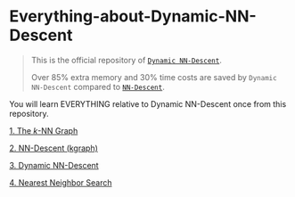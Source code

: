 # Everything-about-Dynamic-NN-Descent

> This is the official repository of [`Dynamic NN-Descent`](https://ieeexplore.ieee.org/document/10679929).
> 
> Over 85% extra memory and 30% time costs are saved by `Dynamic NN-Descent` compared to [`NN-Descent`](https://github.com/aaalgo/kgraph).

You will learn EVERYTHING relative to Dynamic NN-Descent once from this repository.

[1. The *k*-NN Graph](./docs/kNN-Graph.md)

[2. NN-Descent (kgraph)](./docs/NN-Descent.md)

[3. Dynamic NN-Descent](./docs/DynamicNNDescent.md)

[4. Nearest Neighbor Search](./docs/NNSearch.md)